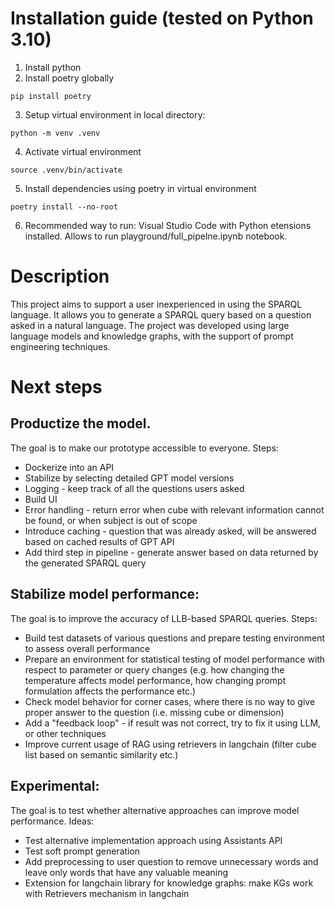 # Installation guide (tested on Python 3.10)

1. Install python
2. Install poetry globally

```
pip install poetry
```

3. Setup virtual environment in local directory:

```
python -m venv .venv
```

4. Activate virtual environment

```
source .venv/bin/activate
```

5. Install dependencies using poetry in virtual environment

```
poetry install --no-root
```

6. Recommended way to run: Visual Studio Code with Python etensions installed. Allows to run playground/full_pipelne.ipynb notebook.


# Description

This project aims to support a user inexperienced in using the SPARQL language. It allows you to generate a SPARQL query based on a question asked in a natural language. The project was developed using large language models and knowledge graphs, with the support of prompt engineering techniques.

# Next steps

## Productize the model.
The goal is to make our prototype accessible to everyone. Steps:
- Dockerize into an API
- Stabilize by selecting detailed GPT model versions
- Logging - keep track of all the questions users asked
- Build UI
- Error handling - return error when cube with relevant information cannot be found, or when subject is out of scope
- Introduce caching - question that was already asked, will be answered based on cached results of GPT API
- Add third step in pipeline - generate answer based on data returned by the generated SPARQL query


## Stabilize model performance:
The goal is to improve the accuracy of LLB-based SPARQL queries. Steps:
- Build test datasets of various questions and prepare testing environment to assess overall performance
- Prepare an environment for statistical testing of model performance with respect to parameter or query changes (e.g. how changing the temperature affects model performance, how changing prompt formulation affects the performance etc.)
- Check model behavior for corner cases, where there is no way to give proper answer to the question (i.e. missing cube or dimension)
- Add a "feedback loop" - if result was not correct, try to fix it using LLM, or other techniques
- Improve current usage of RAG using retrievers in langchain (filter cube list based on semantic similarity etc.)

## Experimental:
The goal is to test whether alternative approaches can improve model performance. Ideas:
- Test alternative implementation approach using Assistants API
- Test soft prompt generation
- Add preprocessing to user question to remove unnecessary words and leave only words that have any valuable meaning
- Extension for langchain library for knowledge graphs: make KGs work with Retrievers mechanism in langchain



